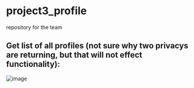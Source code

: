 # project3_profile
repository for the team

## Get list of all profiles (not sure why two privacys are returning, but that will not effect functionality):
![image](https://user-images.githubusercontent.com/93163143/147491824-cc06601f-a8e7-4b18-b5c9-74dc3da13c23.png)


